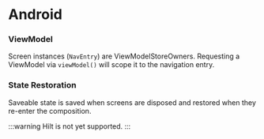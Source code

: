 # Android

### ViewModel

Screen instances (`NavEntry`) are ViewModelStoreOwners. Requesting a ViewModel via `viewModel()` will scope it to the navigation entry.

### State Restoration

Saveable state is saved when screens are disposed and restored when they re-enter the composition.

:::warning
Hilt is not yet supported.
:::
